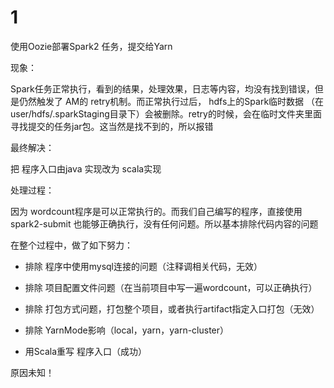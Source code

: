 # 1

使用Oozie部署Spark2 任务，提交给Yarn

现象：

Spark任务正常执行，看到的结果，处理效果，日志等内容，均没有找到错误，但是仍然触发了 AM的 retry机制。而正常执行过后， hdfs上的Spark临时数据 （在  user/hdfs/.sparkStaging目录下）会被删除。retry的时候，会在临时文件夹里面寻找提交的任务jar包。这当然是找不到的，所以报错

最终解决：

把 程序入口由java 实现改为 scala实现

处理过程：

因为 wordcount程序是可以正常执行的。而我们自己编写的程序，直接使用 spark2-submit 也能够正确执行，没有任何问题。所以基本排除代码内容的问题

在整个过程中，做了如下努力：
- 排除 程序中使用mysql连接的问题（注释调相关代码，无效）
- 排除 项目配置文件问题（在当前项目中写一遍wordcount，可以正确执行）
- 排除 打包方式问题，打包整个项目，或者执行artifact指定入口打包（无效）
- 排除 YarnMode影响（local，yarn，yarn-cluster）

- 用Scala重写 程序入口（成功）

原因未知！
